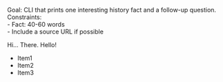 Goal: CLI that prints one interesting history fact and a follow-up question.  
Constraints:  
    - Fact: 40-60 words  
    - Include a source URL if possible  

Hi... There. 
Hello!

   - Item1  
   - Item2  
   - Item3  

